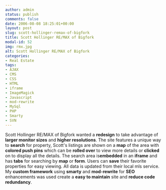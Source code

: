 ```yaml
---
author: admin
status: publish
comments: false
date: 2006-08-08 18:25:01+00:00
layout: post
slug: scott-hollinger-remax-of-bigfork
title: Scott Hollinger RE/MAX of Bigfork
modal-id: 52
img: rmx.jpg
alt: Scott Hollinger RE/MAX of Bigfork
categories:
- Real Estate
tags:
- AJAX
- CMS
- CSS
- HTML
- iframe
- ImageMagick
- Javascript
- mod-rewrite
- MySql
- PHP
- Smarty
- SVN
---
```

Scott Hollinger RE/MAX of Bigfork wanted a **redesign** to take advantage of **larger monitor sizes** and **higher resolutions**. The site features a unique way to **search** for property, Scott's listings are shown on a **map** of the area with **colored push pins** which can be **rolled over** to view more details or **clicked** on to display all the details. The search area is**embedded** in an **iframe** and has **tabs** for searching by **map** or **form**. Users can **save** their favorite properties for easy viewing. All data is updated from their local mls service. My **custom framework** using **smarty** and **mod-rewrite** for **SEO** enhancements was used create a **easy to maintain** site and **reduce code redundancy**.
